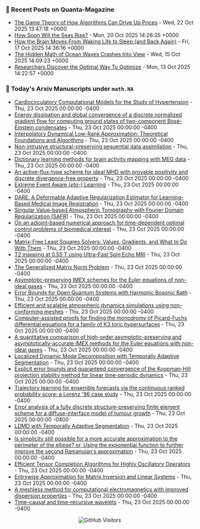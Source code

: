 ### 📝 Recent Posts on Quanta-Magazine
<!-- quanta starts -->
* <a href="https://www.quantamagazine.org/the-game-theory-of-how-algorithms-can-drive-up-prices-20251022/">The Game Theory of How Algorithms Can Drive Up Prices</a> - Wed, 22 Oct 2025 13:47:18 +0000
* <a href="https://www.quantamagazine.org/how-soon-will-the-seas-rise-20251020/">How Soon Will the Seas Rise?</a> - Mon, 20 Oct 2025 14:26:25 +0000
* <a href="https://www.quantamagazine.org/how-the-brain-moves-from-waking-life-to-sleep-and-back-again-20251017/">How the Brain Moves From Waking Life to Sleep (and Back Again)</a> - Fri, 17 Oct 2025 14:36:16 +0000
* <a href="https://www.quantamagazine.org/the-hidden-math-of-ocean-waves-crashes-into-view-20251015/">The Hidden Math of Ocean Waves Crashes Into View</a> - Wed, 15 Oct 2025 14:09:23 +0000
* <a href="https://www.quantamagazine.org/researchers-discover-the-optimal-way-to-optimize-20251013/">Researchers Discover the Optimal Way To Optimize</a> - Mon, 13 Oct 2025 14:22:57 +0000
<!-- quanta ends -->


### 📝 Today's Arxiv Manuscripts under ``math.NA``
<!-- arxiv-math-na starts -->
* <a href="https://arxiv.org/abs/2510.19302">Cardiocirculatory Computational Models for the Study of Hypertension</a> - Thu, 23 Oct 2025 00:00:00 -0400
* <a href="https://arxiv.org/abs/2510.19392">Energy dissipation and global convergence of a discrete normalized gradient flow for computing ground states of two-component Bose-Einstein condensates</a> - Thu, 23 Oct 2025 00:00:00 -0400
* <a href="https://arxiv.org/abs/2510.19518">Interpolatory Dynamical Low-Rank Approximation: Theoretical Foundations and Algorithms</a> - Thu, 23 Oct 2025 00:00:00 -0400
* <a href="https://arxiv.org/abs/2510.19701">Non-intrusive structural-preserving sequential data assimilation</a> - Thu, 23 Oct 2025 00:00:00 -0400
* <a href="https://arxiv.org/abs/2510.19702">Dictionary learning methods for brain activity mapping with MEG data</a> - Thu, 23 Oct 2025 00:00:00 -0400
* <a href="https://arxiv.org/abs/2510.19721">An active-flux-type scheme for ideal MHD with provable positivity and discrete divergence-free property</a> - Thu, 23 Oct 2025 00:00:00 -0400
* <a href="https://arxiv.org/abs/2510.19161">Extreme Event Aware ($eta$-) Learning</a> - Thu, 23 Oct 2025 00:00:00 -0400
* <a href="https://arxiv.org/abs/2510.19353">DARE: A Deformable Adaptive Regularization Estimator for Learning-Based Medical Image Registration</a> - Thu, 23 Oct 2025 00:00:00 -0400
* <a href="https://arxiv.org/abs/2510.19542">Singular Value-based Atmospheric Tomography with Fourier Domain Regularization (SAFR)</a> - Thu, 23 Oct 2025 00:00:00 -0400
* <a href="https://arxiv.org/abs/2510.19576">On an adjoint-based numerical approach for time-dependent optimal control problems of biomedical interest</a> - Thu, 23 Oct 2025 00:00:00 -0400
* <a href="https://arxiv.org/abs/2510.19634">Matrix-Free Least Squares Solvers: Values, Gradients, and What to Do With Them</a> - Thu, 23 Oct 2025 00:00:00 -0400
* <a href="https://arxiv.org/abs/2510.19680">T2 mapping at 0.55 T using Ultra-Fast Spin Echo MRI</a> - Thu, 23 Oct 2025 00:00:00 -0400
* <a href="https://arxiv.org/abs/2310.00605">The Generalized Matrix Norm Problem</a> - Thu, 23 Oct 2025 00:00:00 -0400
* <a href="https://arxiv.org/abs/2402.09252">Asymptotic-preserving IMEX schemes for the Euler equations of non-ideal gases</a> - Thu, 23 Oct 2025 00:00:00 -0400
* <a href="https://arxiv.org/abs/2408.04009">Error Bounds for Open Quantum Systems with Harmonic Bosonic Bath</a> - Thu, 23 Oct 2025 00:00:00 -0400
* <a href="https://arxiv.org/abs/2408.08129">Efficient and scalable atmospheric dynamics simulations using non-conforming meshes</a> - Thu, 23 Oct 2025 00:00:00 -0400
* <a href="https://arxiv.org/abs/2501.03792">Computer-assisted proofs for finding the monodromy of Picard-Fuchs differential equations for a family of K3 toric hypersurfaces</a> - Thu, 23 Oct 2025 00:00:00 -0400
* <a href="https://arxiv.org/abs/2501.12733">A quantitative comparison of high-order asymptotic-preserving and asymptotically-accurate IMEX methods for the Euler equations with non-ideal gases</a> - Thu, 23 Oct 2025 00:00:00 -0400
* <a href="https://arxiv.org/abs/2503.13093">Localized Dynamic Mode Decomposition with Temporally Adaptive Segmentation</a> - Thu, 23 Oct 2025 00:00:00 -0400
* <a href="https://arxiv.org/abs/2503.21318">Explicit error bounds and guaranteed convergence of the Koopman-Hill projection stability method for linear time-periodic dynamics</a> - Thu, 23 Oct 2025 00:00:00 -0400
* <a href="https://arxiv.org/abs/2508.21664">Trajectory learning for ensemble forecasts via the continuous ranked probability score: a Lorenz '96 case study</a> - Thu, 23 Oct 2025 00:00:00 -0400
* <a href="https://arxiv.org/abs/2509.14486">Error analysis of a fully discrete structure-preserving finite element scheme for a diffuse-interface model of tumour growth</a> - Thu, 23 Oct 2025 00:00:00 -0400
* <a href="https://arxiv.org/abs/2510.08065">LDMD with Temporally Adaptive Segmentation</a> - Thu, 23 Oct 2025 00:00:00 -0400
* <a href="https://arxiv.org/abs/2510.16191">Is simplicity still possible for a more accurate approximation to the perimeter of the ellipse? or, Using the exponential function to further improve the second Ramanujan's approximation</a> - Thu, 23 Oct 2025 00:00:00 -0400
* <a href="https://arxiv.org/abs/2510.17734">Efficient Tensor Completion Algorithms for Highly Oscillatory Operators</a> - Thu, 23 Oct 2025 00:00:00 -0400
* <a href="https://arxiv.org/abs/2504.19054">Entrywise Approximation for Matrix Inversion and Linear Systems</a> - Thu, 23 Oct 2025 00:00:00 -0400
* <a href="https://arxiv.org/abs/2508.18205">A meshless method for computational electromagnetics with improved dispersion properties</a> - Thu, 23 Oct 2025 00:00:00 -0400
* <a href="https://arxiv.org/abs/2510.05834">Time-causal and time-recursive wavelets</a> - Thu, 23 Oct 2025 00:00:00 -0400
<!-- arxiv-math-na ends -->

<div align="center">
  
![GitHub Visitors](https://api.visitorbadge.io/api/visitors?path=https%3A%2F%2Fgithub.com%2Flowrank&label=profile%20views&labelColor=%231e1e2e&countColor=%23cba6f7)



</div>
